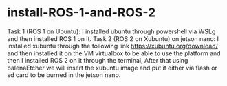 # install-ROS-1-and-ROS-2
Task 1 (ROS 1 on Ubuntu):
I installed ubuntu through powershell via WSLg and then installed ROS 1 on it.
Task 2 (ROS 2 on Xubuntu) on jetson nano:
I installed xubuntu through the following link https://xubuntu.org/download/ and then installed it on the VM virtualbox to be able to use the platform and then I installed ROS 2 on it through the terminal, After that using balenaEtcher we will insert the xubuntu image and put it either via flash or sd card to be burned in the jetson nano.
